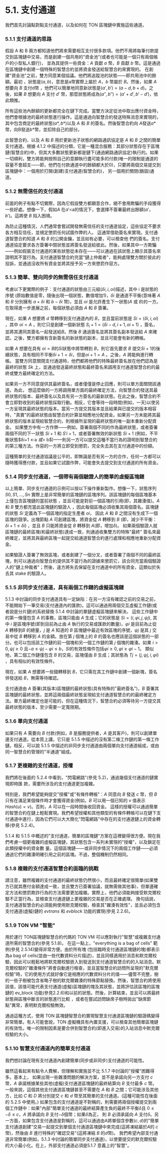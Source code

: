 # 5.1. 支付通道

我們首先討論點對點支付通道，以及如何在 TON 區塊鏈中實施這些通道。

### 5.1.1 支付通道的思路

假設 A 和 B 兩方都知道他們將來需要相互支付很多款項。他們不用將每筆付款提交到區塊鏈中交易，而是創建一個共用的"資金池"(或者也可能是一個只有兩個帳戶的小型私人銀行)， 並為其提供一些資金：$A$ 貢獻 $a$ 幣，$B$ 貢獻 $b$ 幣。這是通過在區塊鏈中創建一個特殊的智慧合約並將資金發送給智慧合約來實現的。
在創建"資金池"之前，雙方同意某個協議。他們將追蹤池的狀態——即共用池中的餘額。最初
，狀態是$(a,b)$，意思是a幣實際上屬於 $A$，$b$ 幣屬於 $B$。然後，如果 $A$ 想要向 $B$ 支付d幣
，他們可以簡單地同意新狀態是$(a ',b')=(a - d,b + d)$。之後，如果 $B$ 想要向 $A$ 支付 $d'$ 幣，那麼狀態將成為$(a'',b'')=(a'+ d',b' - d')$，依此類推。

所有這些池內餘額的更新都完全在鏈下完成。當雙方決定從池中取出應付資金時，他們會根據池的最終狀態進行操作。這是通過向智慧合約發送特殊消息來實現的，其中包含商定的最終狀態$(a *,b *)$以及 $A$ 和 $B$ 的簽名。然後智慧合約向 $A$發送$a *$幣，向B發送$b *$幣，並扣除自己的部分。

此智慧合約、以及 $A$ 和 $B$ 用於更新池子狀態的網路通訊協定是 $A$ 和 $B$ 之間的簡單支付通道。根據
4.1.2 中描述的分類，它是一種混合服務：其部分狀態存在于區塊鏈(智慧合約)中，但其大多數狀態更新都是鏈下(通過網路通訊協定)執行的。如果一切順利，雙方將能夠按照自己的意願執行盡可能多的付款(唯一的限制是通道的容量不會超支——即，他們在付款通道中的餘額都大於0)，只要將兩個交易提交到區塊鏈中：一個用於打開(創建)支付通道(智慧合約)， 另一個用於關閉(銷毀)通道。

### 5.1.2 無需信任的支付通道

前面的例子有點不切實際，因為它假設雙方都願意合作，絕不會用欺騙的手段獲得一些好處。想像一下，假如$A$  在$a'$<a的情況下，會選擇不簽署最終出餘額$(a'，b')$。這將使 $B$  陷入困境。

為防止這種情況，人們通常會嘗試開發無需信任的支付通道協定，這些協定不要求各方相互信任，並規定懲罰任何試圖作弊的人。
這通常借助簽名來實現。支付通道智慧合約知道 $A$ 和 $B$ 的公開金鑰，並且如有必要，可以檢查他 們的簽名。支付通道協定要求各方簽署中間狀態並將簽名發送給彼此。然後，如果其中一方欺騙——例如假裝支付通道的某些狀態從未存在——可以通過在該狀態上顯示其簽名來證明其不當行為。支付通道智慧合約充當"鏈上仲裁者"，能夠處理雙方關於彼此的投訴，並通過沒收所有資金並將其授予另一方來懲罰作惡方。

### 5.1.3 簡單、雙向同步的無需信任支付通道

考慮以下更實際的例子：支付通道的狀態由三元組$(δi, i, oi )$描述，其中 i 是狀態的序號
(原始數值是零，隨後出現一個狀態，數值增加1)，$δi$ 是通道不平衡(意味著 $A$ 和 $B$ 分別擁有 $a+δi$ 和 $b − δi$ 幣)，並且 $oi$ 是允許產生下一狀態($A$ 或 $B$)的一方。 在取得進一步進展之前，每個狀態必須由 $A$ 和 $B$ 簽署。

現在，如果 $A$ 想要將 $d$ 幣轉移到支付通道內的 $B$，並且當前狀態是 $Si = (δi, i, oi)$ ，其中 $oi = A$
，則它只是創建一個新狀態 $S_i+1 = (δi − d, i + 1, oi+1)$ ，簽名，並將其連同其簽名一起發送給$B$。然後 $B$ 通過簽名並將其簽名副本發送給 $A$ 來確認。之後，雙方都擁有含新簽名的新狀態的副本，並且可能會有新的轉帳。

如果 $A$ 想要在具有 $oi = B$的$Si$狀態中將幣轉到 $B$，則它首先要求 $B$ 提交$Si+1$的後續狀態，具有相同不平衡$δi+1 = δi$，但是$oi+1 = A$ 。之後，$A$ 將能夠進行轉帳。
當雙方同意關閉支付通道時，他們都將他們的特殊最終簽名放在他們認為是最終的狀態 $Sk$ 上，並通過發送最終狀態和最終簽名來調用支付通道智慧合約的最終或雙方最終確定的方法。

如果另一方不同意提供其最終簽名，或者僅僅是停止回應，則可以單方面關閉該通道。為此， 想這麼做的一方將調用單方面的最終確定方法，向智慧合約發送其最終狀態的版本、最終簽名以及具有另一方簽名的最新狀態。在此之後，智慧合約不會立即對收到的最終狀態採取行動。相反，它會等待一段時間(例如，一天)以使另一方呈現其最終狀態的版本。當另一方提交其版本並且結果與已提交的版本相容時，"真實"的最終狀態由智慧合約計算並相應地分配資金。如果另一方未能將其最終狀態的版本呈現給智慧合約，則根據所呈現的最終狀態的唯一副本重新分配資金。
如果雙方中有一方作弊——例如，簽署兩個不同的作為最終狀態，或者簽署兩個不同的下一狀態 $Si+1$ 和 $S' i+1$，或者簽署無效的新狀態 $Si+1$ (例如，不平衡狀態$δi+1 <-a $或$> b$)——則另一方可以提交這種不當行為的證明到智慧合約的第三種方法。作惡的一方將立即受到懲罰，完全失去其在支付通道中的份額。

這種簡單的支付通道協議是公平的，即無論是否有另一方的合作，任何一方都可以隨時獲得應付款，並且如果它試圖作弊，可能會失去提交到支付通道的所有資金。

### 5.1.4	同步支付通道，一個帶有兩個驗證人的簡單的虛擬區塊鏈

以上簡單、同步支付通道的示例可以按以下操作重新製作。想像一下，狀態序列 $S0, S1, ..., Sn$
實際上是非常簡單的區塊鏈的區塊序列。該區塊鏈的每個區塊基本上僅包含區塊鏈的當前狀態
，並且可能是對前一個區塊的引用(即，其雜湊值)。$A$ 和 $B$ 雙方都充當此區塊鏈的驗證人
，因此每個區塊必須收集其兩個簽名。區塊鏈的狀態 $Si$ 定義為下一個區塊的指定生產者 $oi$， 因此 $A$ 和 $B$ 之間沒有生成下一個區塊的競爭。出塊節點 $A$ 可創建區塊，將資金從 $A$ 轉移到 $B$
(即，減少不平衡：$δi+1 ≤ δi$) ，並且 $B$ 只能將資金從 $B$ 轉移到 $A$(即，增加$δ$)。
如果兩個驗證人就區塊鏈的最終區塊(和最終狀態)達成一致，則通過收集雙方的特殊"最終" 簽名來最終確定，並將其與最終區塊一起提交給通道智慧合約進行處理和相應地重新分配資金。

如果驗證人簽署了無效區塊，或者創建了一個分叉，或者簽署了兩個不同的最終區塊，則可以通過向智慧合約提供其不當行為的證據來懲罰它，該合同充當兩個驗證人的"鏈上仲裁者"；然後，違方將失去保留在支付通道中的所有資金，這類似於失去其 stake 的驗證人。

### 5.1.5	非同步支付通道，具有兩個工作鏈的虛擬區塊鏈

5.1.3 中討論的同步支付通道具有一定缺陷：在另一方沒有確認之前的交易之前，不能開始下一筆交易(支付通道內的匯款)。這可以通過用兩個交互虛擬工作鏈(或者說是分片鏈)的系統替換 5.1.4 中討論的單鏈虛擬區塊鏈來解決。
這些工作鏈中的第一條僅包含 $A$ 的事務，區塊只能由 $A$ 生成；它的狀態是 $Si = (i, φi, j, ψj )$, 其中 $i$ 是區塊序號(即到目前為止由 $A$ 執行的交易或匯款的數量)，$φi$ 是目前為止從 $A$ 轉移到$B$ 的總量，$j$ 是 $A$ 知道的 $B$ 區塊鏈中最近有效區塊的序號，$ψj$ 是其 $j$ 交易中從 $B$ 轉移到 $A$ 的金額。放在第 $j$ 個塊上的 $B$ 的簽名也應該是這個狀態的一部分。也可以包括該工作鏈的前一個塊和另一個工作鏈的第 $j$ 個塊的雜湊。如果 $i > 0, ψj ≥ 0$ 且$-a≤ψj−φi≤b$，$Si$的有效性條件包括$φi ≥ 0, φi ≥ φi−1$。
類似地，第二個工作鏈僅包含 $B$ 的交易，區塊僅由 $B$ 生成；其狀態為 $Tj = (j, ψj , i, φi)$ ，具有相似的有效性條件。

現在，如果 $A$ 想要將一些錢轉移到 $B$，它只需在其工作鏈中創建一個新塊，簽名併發送給 $B$，無需等待確認。

支付通道由 $A$ 簽署(其版本)區塊鏈的最終狀態(具有特殊的"最終簽名")，$B$ 簽署其區塊鏈的最終狀態，並將這兩個最終狀態呈現給支付通道智慧合約的最終確定方法。單方最終確定也是可能的，但在這種情況下，智慧合約必須等待另一方提交其最終狀態的版本，至少需要一定寬限期。

### 5.1.6 單向支付通道

如果只有 $A$ 需要向 $B$ 付款(例如，$B$ 是服務提供者，$A$ 是其客戶)，則可以創建單邊支付通道。從本質上講，它只是 5.1.5 中描述的沒有第二條工作鏈的第一條工作鏈。相反，可以說
5.1.5 中描述的非同步支付通道由兩個單向支付通道組成，或由同一智慧合約管理的"半通道"組成。

### 5.1.7 更複雜的支付通道，授權

我們將在後面的 5.2.4 中看到，"閃電網路"(參見 5.2)，通過幾個支付通道的鏈實現即時匯
款，需要所涉及的支付通道更加複雜。

特別是，我們希望能夠提交"授權"或"有條件轉帳"：$A$ 同意向 $B$ 發送 $c$ 幣，但 $B$ 只有在滿足某個條件時才會獲得資金(例如，$B$ 可以用一個已知的 $v$ 值表示$Hash(u) = v$)。否則，$A$ 可以在一段時間後收回資金。
這樣的授權可以通過簡單的智慧合約在鏈上輕鬆實現。我們希望授權和其他類型的有條件轉帳可以在鏈下支付通道中進行，因為它們可以大大簡化"閃電網路"中存在的支付通道鏈上的資金轉移(參見 5.2.4)。

5.1.4 和 5.1.5 中概述的"支付通道，簡單的區塊鏈"方案在這裡變得很方便。現在我們考慮一個更複雜的虛擬區塊鏈，其狀態包含一系列未實現的"授權"，以及鎖定在此類授權中的資金數 量。這個區塊鏈——或非同步情況下的兩個工作鏈——必須通過它們的雜湊明確引用之前的區塊。不過，整個機制仍然相同。

### 5.1.8	複雜的支付通道智慧合約面臨的挑戰

請注意，雖然複雜的支付通道的最終狀態仍然很小，而且最終確定很簡單(如果雙方已就其應付金額達成一致，並且雙方已簽署協議，就無需做其他事)，但單邊確定方法和懲罰欺詐行為的方法需要更加複雜。實際上，他們必須能夠接受默克爾校驗不正當行為，並檢查支付通道鏈上更複雜的交易是否在正確處理。
換句話說，支付通道智慧合約必須能夠使用默克爾校驗，檢查其"雜湊有效性"，並且必須包含支付通道(虛擬)鏈的 $evtrans$ 和 $evblock$ 功能的實現(參見 2.2.6)。

### 5.1.9	TON VM	"智能"

用於運行 TON區塊鏈智慧合約代碼的 TON VM 可以應對執行"智慧"或複雜支付通道所需的智慧合約(參見 5.1.8)。
在這一點上，"everything is a bag of cells" 範例(參見 2.5.14)變得非常方便。由於所有塊
(包括臨時支付通道區塊鏈的塊)都表示為a bag of cells(並由一些代數資料分片描述)，並且同樣適用於消息和默克爾校驗，因此可以輕鬆地將默克爾校驗嵌入到發送到支付通道智慧合約的入站消息。默克爾校驗的"雜湊條件"將會自動進行檢查，並且當智慧合約訪問所呈現的"默克爾校驗"時，它的使用方式就好像它是相應的代數資料分片的值——儘管不完整，樹的一些子樹被包含省略子樹的默克爾雜湊的特殊節點替換。然後，智慧合約將使用該值，該值可能代表支付通道(虛擬)區塊鏈的塊及其狀態，並將評估該區塊的區塊鏈的 ev_block 功能(參見2.2.6)和以前的狀態。然後，計算結束，並且可以將最終狀態與區塊中斷言的狀態進行比較
，或者在嘗試訪問缺席子樹時拋出"缺席節點"異常，表明默克爾校驗無效。

通過這種方式，使用 TON 區塊鏈智慧合約實現智慧支付通道區塊鏈的驗證碼變得非常簡單。有人可能會說，TON 虛擬機具有內置支援，可以檢查其他簡單區塊鏈的有效性。唯一的限制因素是要合併到智慧合約(即進入交易)的入站消息中默克爾校驗的大小。

### 5.1.10	智慧支付通道內的簡單支付通道

我們想討論在現有支付通道內創建簡單(同步或非同步)支付通道的可能性。

雖然這看起來有點令人費解，但理解和實施並不比 5.1.7 中討論的"授權"困難得多。基本上， 如果出現一些雜湊問題的解決方案，並不是承諾向另一方支付 $c$ 幣，$A$ 承諾根據某些其他(虛擬)支付通道區塊鏈的最終結算向 $B$ 支付最多 $c$ 幣。一般來說，這個其他支付通道區塊鏈甚至不需要在 $A$ 和 $B$ 之間；它可能涉及其他方，比如 $C$ 和 $D$ 將分別提交 $c$ 和 $d$ 幣至其簡單的支付通道。(這種可能性在後面的 5.2.5 中使用。)
如果包含的支付通道是不對稱的，則需要將兩個授權提交到兩個工作鏈中：如果"內部"簡單支付通道的最終結算產生負的最終不平衡$δ$且 $0≤-δ≤c$，$A$ 將承諾向 $B$ 支付$-δ$個幣；如果$δ$為正， 則 $B$ 必須承諾向 $A$ 支付$δ$。另一方面，如果包含支付通道是對稱的，這可以通過由A將單個含參數$(c,d)$的"簡單支付通道創建"交易一起提交到單個支付通道區塊鏈中來完成(這將凍結屬於$A$的 $c$ 幣)，然後由 $B$ 進行特殊的"確認交易"(這將凍結 $B$ 的$d$幣)。
我們希望內部支付通道非常簡單(例如，5.1.3 中討論的簡單同步支付通道)，以使要提交的默克爾校驗的大小最小化。在上，外部支付通道必須是5.1.7 意義上的"智慧"。
